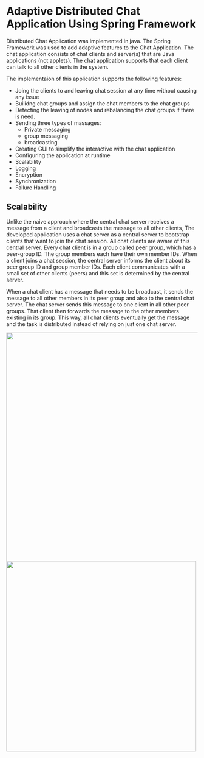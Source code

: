 # Adaptive Distributed Chat Application Using Spring Framework

Distributed Chat Application was implemented in java. The Spring Framework was used to add adaptive features to the Chat Application.
The chat application consists of chat clients and server(s) that are Java applications (not applets). The chat application supports that each client can talk to all other clients in the system.

The implementaion of this application supports the following features:
- Joing the clients to and leaving chat session at any time without causing any issue
- Builidng chat groups and assign the chat members to the chat groups
- Detecting the leaving of nodes and rebalancing the chat groups if there is need.
- Sending three types of massages:
  - Private messaging
  - group messaging
  - broadcasting
- Creating GUI to simplify the interactive with the chat application 
- Configuring the application at runtime
- Scalability
- Logging
- Encryption
- Synchronization
- Failure Handling


## Scalability
Unlike the naive approach where the central chat server receives a message from a client and broadcasts the message to all other clients, 
The developed application uses a chat server as a central server to bootstrap clients that want to join the chat session. All chat clients are aware of this central server. Every chat client is in a group called peer group, which has a peer-group ID. The group members each have their own member IDs. When a client joins a chat session, the central server informs the client about its peer group ID and group member IDs. Each client communicates with a small set of other clients (peers) and this set is determined by the central server.

When a chat client has a message that needs to be broadcast, it sends the message to all other members in its peer group and also to the central chat server. The chat server sends this message to one client in all other peer groups. That client then forwards the message to the other members existing in its group. This way, all chat clients eventually get the message and the task is distributed instead of relying on just one chat server.



<img src="https://user-images.githubusercontent.com/40745827/94462492-d7040400-0178-11eb-8797-6a3a4d524651.png" width="600" height="600">

<img src="https://user-images.githubusercontent.com/40745827/94462521-e3885c80-0178-11eb-8757-2af692060085.png" width="500" height="500">

